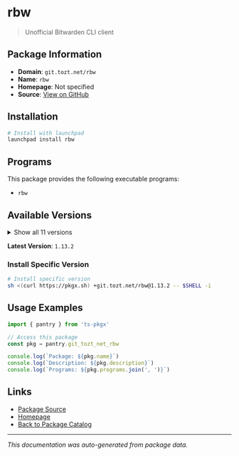 # rbw

> Unofficial Bitwarden CLI client

## Package Information

- **Domain**: `git.tozt.net/rbw`
- **Name**: `rbw`
- **Homepage**: Not specified
- **Source**: [View on GitHub](https://github.com/pkgxdev/pantry/tree/main/projects/git.tozt.net/rbw/package.yml)

## Installation

```bash
# Install with launchpad
launchpad install rbw
```

## Programs

This package provides the following executable programs:

- `rbw`

## Available Versions

<details>
<summary>Show all 11 versions</summary>

- `1.13.2`, `1.13.1`, `1.13.0`, `1.12.1`, `1.12.0`
- `1.11.1`, `1.11.0`, `1.10.2`, `1.10.1`, `1.10.0`
- `1.9.0`

</details>

**Latest Version**: `1.13.2`

### Install Specific Version

```bash
# Install specific version
sh <(curl https://pkgx.sh) +git.tozt.net/rbw@1.13.2 -- $SHELL -i
```

## Usage Examples

```typescript
import { pantry } from 'ts-pkgx'

// Access this package
const pkg = pantry.git_tozt_net_rbw

console.log(`Package: ${pkg.name}`)
console.log(`Description: ${pkg.description}`)
console.log(`Programs: ${pkg.programs.join(', ')}`)
```

## Links

- [Package Source](https://github.com/pkgxdev/pantry/tree/main/projects/git.tozt.net/rbw/package.yml)
- [Homepage](#)
- [Back to Package Catalog](../package-catalog.md)

---

*This documentation was auto-generated from package data.*
